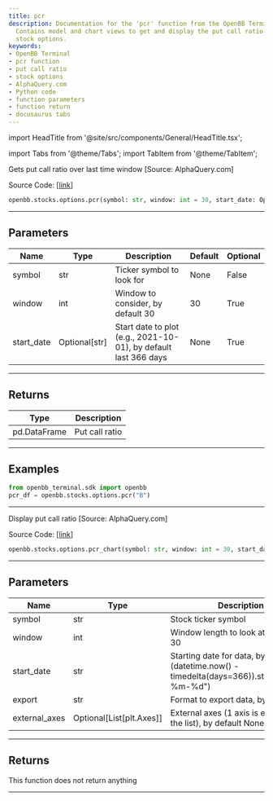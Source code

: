 ```yaml
---
title: pcr
description: Documentation for the 'pcr' function from the OpenBB Terminal platform.
  Contains model and chart views to get and display the put call ratio of certain
  stock options.
keywords:
- OpenBB Terminal
- pcr function
- put call ratio
- stock options
- AlphaQuery.com
- Python code
- function parameters
- function return
- docusaurus tabs
---
```


import HeadTitle from '@site/src/components/General/HeadTitle.tsx';

<HeadTitle title="stocks.options.pcr - Reference | OpenBB SDK Docs" />

import Tabs from '@theme/Tabs';
import TabItem from '@theme/TabItem';

<Tabs>
<TabItem value="model" label="Model" default>

Gets put call ratio over last time window [Source: AlphaQuery.com]

Source Code: [[link](https://github.com/OpenBB-finance/OpenBBTerminal/tree/main/openbb_terminal/stocks/options/alphaquery_model.py#L17)]

```python
openbb.stocks.options.pcr(symbol: str, window: int = 30, start_date: Optional[str] = None)
```

---

## Parameters

| Name | Type | Description | Default | Optional |
| ---- | ---- | ----------- | ------- | -------- |
| symbol | str | Ticker symbol to look for | None | False |
| window | int | Window to consider, by default 30 | 30 | True |
| start_date | Optional[str] | Start date to plot  (e.g., 2021-10-01), by default last 366 days | None | True |


---

## Returns

| Type | Description |
| ---- | ----------- |
| pd.DataFrame | Put call ratio |
---

## Examples

```python
from openbb_terminal.sdk import openbb
pcr_df = openbb.stocks.options.pcr("B")
```

---

</TabItem>
<TabItem value="view" label="Chart">

Display put call ratio [Source: AlphaQuery.com]

Source Code: [[link](https://github.com/OpenBB-finance/OpenBBTerminal/tree/main/openbb_terminal/stocks/options/alphaquery_view.py#L26)]

```python
openbb.stocks.options.pcr_chart(symbol: str, window: int = 30, start_date: str = "2021-11-24", export: str = "", external_axes: Optional[List[matplotlib.axes._axes.Axes]] = None)
```

---

## Parameters

| Name | Type | Description | Default | Optional |
| ---- | ---- | ----------- | ------- | -------- |
| symbol | str | Stock ticker symbol | None | False |
| window | int | Window length to look at, by default 30 | 30 | True |
| start_date | str | Starting date for data, by default (datetime.now() - timedelta(days=366)).strftime("%Y-%m-%d") | 2021-11-24 | True |
| export | str | Format to export data, by default "" |  | True |
| external_axes | Optional[List[plt.Axes]] | External axes (1 axis is expected in the list), by default None | None | True |


---

## Returns

This function does not return anything

---

</TabItem>
</Tabs>

